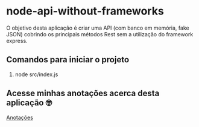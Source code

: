 # node-api-without-frameworks
O objetivo desta aplicação é criar uma API (com banco em memória, fake JSON) cobrindo os principais métodos Rest sem a utilização do framework express.

## Comandos para iniciar o projeto
  1. node src/index.js

## Acesse minhas anotações acerca desta aplicação 🤓
  
<div>
  <a href="https://long-petroleum-879.notion.site/Antes-dos-frameworks-bdbc59a4824e4d68835617ab8a8e1113">Anotações</a>
</div>
